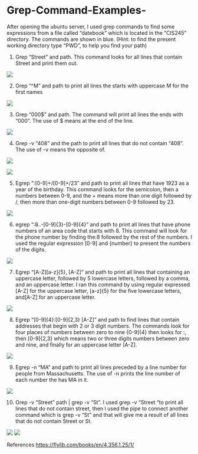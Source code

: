 # Grep-Command-Examples-


After opening the ubuntu server, I used grep commands to find some expressions from a file called “datebook” which is located in the “CIS245” directory. The commands are shown in blue.
(Hint: to find the present working directory type “PWD”, to help you find your path)


1.	Grep “Street” and path. This command looks for all lines that contain Street and print them out.

 
![](https://user-images.githubusercontent.com/82772297/134829026-019e5465-818c-447f-97d3-02dca329ec11.png)


2.	Grep “^M” and path to print all lines the starts with uppercase M for the first names
 
![](https://user-images.githubusercontent.com/82772297/134830138-3948931c-c313-4d6a-8ec2-459bba084481.png)


3.	Grep “000$” and path. The command will print all lines the ends with “000”. The use of $ means at the end of the line.
 
![](https://user-images.githubusercontent.com/82772297/134830154-388c1efb-7c46-480f-b076-1fa785c9471a.png)


4.	Grep -v “408” and the path to print all lines that do not contain “408”. The use of -v means the opposite of.
 
![](https://user-images.githubusercontent.com/82772297/134830252-4ad59557-ad9d-4d83-981a-7a76e1e57aeb.png)

![](https://user-images.githubusercontent.com/82772297/134830278-b6b14cc3-8a9e-4173-911b-2bfbd4eca18a.png)


5.	Egrep “:[0-9]+\/[0-9]+\/23” and path to print all lines that have 1923 as a year of the birthday. This command looks for the semicolon, then a numbers between 0-9, and the + means more than one digit followed by /, then more than one-digit numbers between 0-9 followed by 23. 
 
![](https://user-images.githubusercontent.com/82772297/134830367-97ca1145-661b-47ee-8403-5983a4c8314e.png)


6.	egrep “:8..-[0-9]{3}-[0-9]{4}” and path to print all lines that have phone numbers of an area code that starts with 8. This command will look for the phone number by finding the:8 followed by the rest of the numbers. I used the regular expression [0-9] and {number} to present the numbers of the digits. 
 
![](https://user-images.githubusercontent.com/82772297/134830387-2f36e810-e00b-4923-b299-fda9691c2006.png)


7.	Egrep “[A-Z][a-z]\{5\}, [A-Z]” and path to print all lines that containing an uppercase letter, followed by 5 lowercase letters, followed by a comma, and an uppercase letter. I ran this command by using regular expressed [A-Z] for the uppercase letter, [a-z]\{5\} for the five lowercase letters, and[A-Z] for an uppercase letter.  
 
![](https://user-images.githubusercontent.com/82772297/134830412-1123ad8e-7a7f-4a5a-bce0-fe983ffef748.png)


8.	Egrep “[0-9]{4}:[0-9]{2,3} [A-Z]” and path to find lines that contain addresses that begin with  2 or 3 digit numbers. 
 The commands look for four places of numbers between zero to nine {0-9]{4} then looks for :, then  [0-9]{2,3} which means two or three digits numbers between zero and nine, and finally for an uppercase letter [A-Z]. 
 
![](https://user-images.githubusercontent.com/82772297/134830435-06209a16-4759-4f8d-bdcb-a5c24dd8945b.png) 


9.	Egrep -n “MA” and path to print all lines preceded by a line number for people from Massachusetts. The use of -n prints the line number of each number the has MA in it.

![](https://user-images.githubusercontent.com/82772297/134830677-33220136-2383-412f-978d-a4140400c274.png)


10.	Grep -v “Street” path | grep -v “St”. I used grep -v “Street “to print all lines that do not contain street, then I used the pipe to connect another command which is grep -v “St” and that will give me a result of all lines that do not contain Street or St.
 
![](https://user-images.githubusercontent.com/82772297/134830665-986f8d9f-77a9-43ac-af37-b69d6fe63482.png)
![](https://user-images.githubusercontent.com/82772297/134830706-6fd8f3d6-477e-4a9d-832a-7b94cb010c01.png)




References
https://flylib.com/books/en/4.356.1.25/1/

